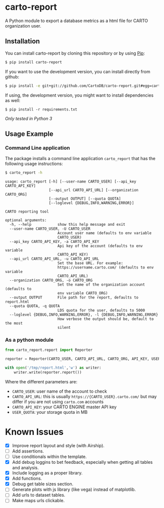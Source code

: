 # carto-report


A Python module to export a database metrics as a html file for CARTO organization user.

## Installation

You can install carto-report by cloning this repository or by using [Pip](http://pypi.python.org/pypi/pip):

```sh
$ pip install carto-report
```

If you want to use the development version, you can install directly from github:

```sh
$ pip install -e git+git://github.com/CartoDB/carto-report.git#egg=carto
```

If using, the development version, you might want to install dependencies as well:

```
$ pip install -r requirements.txt
```

*Only tested in Python 3*

## Usage Example

### Command Line application

The package installs a command line application `carto_report` that has the following usage instructions:

```sh
$ carto_report -h
```
```text
usage: carto_report [-h] [--user-name CARTO_USER] [--api_key CARTO_API_KEY]
                    [--api_url CARTO_API_URL] [--organization CARTO_ORG]
                    [--output OUTPUT] [--quota QUOTA]
                    [--loglevel {DEBUG,INFO,WARNING,ERROR}]

CARTO reporting tool

optional arguments:
  -h, --help            show this help message and exit
  --user-name CARTO_USER, -U CARTO_USER
                        Account user name (defaults to env variable
                        CARTO_USER)
  --api_key CARTO_API_KEY, -a CARTO_API_KEY
                        Api key of the account (defaults to env variable
                        CARTO_API_KEY)
  --api_url CARTO_API_URL, -u CARTO_API_URL
                        Set the base URL. For example:
                        https://username.carto.com/ (defaults to env variable
                        CARTO_API_URL)
  --organization CARTO_ORG, -o CARTO_ORG
                        Set the name of the organization account (defaults to
                        env variable CARTO_ORG)
  --output OUTPUT       File path for the report, defaults to report.html
  --quota QUOTA, -q QUOTA
                        LDS quota for the user, defaults to 5000
  --loglevel {DEBUG,INFO,WARNING,ERROR}, -l {DEBUG,INFO,WARNING,ERROR}
                        How verbose the output should be, default to the most
                        silent
```

### As a python module

```python
from carto_report.report import Reporter

reporter = Reporter(CARTO_USER, CARTO_API_URL, CARTO_ORG, API_KEY, USER_QUOTA)

with open('/tmp/report.html','w') as writer:
    writer.write(reporter.report())
```

Where the different parameters are:

* `CARTO_USER`: user name of the account to check
* `CARTO_API_URL`: this is usually `https://{CARTO_USER}.carto.com/` but may differ if you are not using `carto.com` accounts
* `CARTO_API_KEY`: your CARTO ENGINE master API key
* `USER_QUOTA`: your storage quota in MB


Known Issues
============

- [x] Improve report layout and style (with Airship).
- [ ] Add assertions.
- [ ] Use conditionals within the template.
- [x] Add debug loggins to bet feedback, especially when getting all tables and analysis.
- [x] Include logging as a proper library.
- [x] Add functions.
- [x] Debug get table sizes section.
- [ ] Generate plots with js library (like vega) instead of matplotlib.
- [ ] Add urls to dataset tables.
- [ ] Make maps urls clickable.
